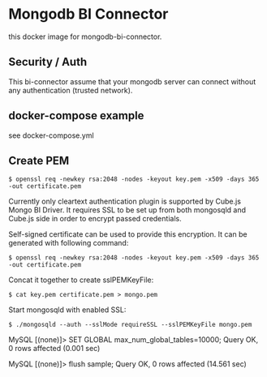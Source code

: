 # Mongodb BI Connector

this docker image for mongodb-bi-connector.

## Security / Auth

This bi-connector assume that your mongodb server can connect without any authentication (trusted network).

## docker-compose example

see docker-compose.yml


## Create PEM
``` 
$ openssl req -newkey rsa:2048 -nodes -keyout key.pem -x509 -days 365 -out certificate.pem
```

Currently only cleartext authentication plugin is supported by Cube.js Mongo BI Driver. It requires SSL to be set up from both mongosqld and Cube.js side in order to encrypt passed credentials.

Self-signed certificate can be used to provide this encryption. It can be generated with following command:
``` 
$ openssl req -newkey rsa:2048 -nodes -keyout key.pem -x509 -days 365 -out certificate.pem
``` 
Concat it together to create sslPEMKeyFile:
``` 
$ cat key.pem certificate.pem > mongo.pem
``` 
Start mongosqld with enabled SSL:
``` 
$ ./mongosqld --auth --sslMode requireSSL --sslPEMKeyFile mongo.pem
``` 


MySQL [(none)]> SET GLOBAL max_num_global_tables=10000;
Query OK, 0 rows affected (0.001 sec)

MySQL [(none)]> flush sample;
Query OK, 0 rows affected (14.561 sec)